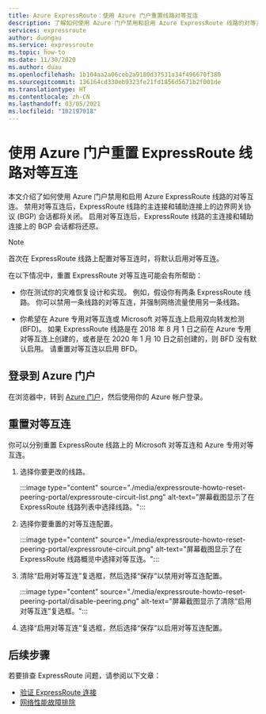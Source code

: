```yaml
---
title: Azure ExpressRoute：使用 Azure 门户重置线路对等互连
description: 了解如何使用 Azure 门户禁用和启用 Azure ExpressRoute 线路的对等互连。
services: expressroute
author: duongau
ms.service: expressroute
ms.topic: how-to
ms.date: 11/30/2020
ms.author: duau
ms.openlocfilehash: 1b104aa2a06ceb2a9180d37531a34f496670f380
ms.sourcegitcommit: 136164cd330eb9323fe21fd1856d5671b2f001de
ms.translationtype: HT
ms.contentlocale: zh-CN
ms.lasthandoff: 03/05/2021
ms.locfileid: "102197018"
---
```

# <a name="reset-expressroute-circuit-peerings-by-using-the-azure-portal"></a>使用 Azure 门户重置 ExpressRoute 线路对等互连

本文介绍了如何使用 Azure 门户禁用和启用 Azure ExpressRoute 线路的对等互连。 禁用对等互连后，ExpressRoute 线路的主连接和辅助连接上的边界网关协议 (BGP) 会话都将关闭。 启用对等互连后，ExpressRoute 线路的主连接和辅助连接上的 BGP 会话都将还原。

> [!Note]
> 首次在 ExpressRoute 线路上配置对等互连时，将默认启用对等互连。

在以下情况中，重置 ExpressRoute 对等互连可能会有所帮助：

* 你在测试你的灾难恢复设计和实现。 例如，假设你有两条 ExpressRoute 线路。 你可以禁用一条线路的对等互连，并强制网络流量使用另一条线路。

* 你希望在 Azure 专用对等互连或 Microsoft 对等互连上启用双向转发检测 (BFD)。 如果 ExpressRoute 线路是在 2018 年 8 月 1 日之前在 Azure 专用对等互连上创建的，或者是在 2020 年 1 月 10 日之前创建的，则 BFD 没有默认启用。 请重置对等互连以启用 BFD。

## <a name="sign-in-to-the-azure-portal"></a>登录到 Azure 门户

在浏览器中，转到 [Azure 门户](https://portal.azure.cn)，然后使用你的 Azure 帐户登录。

## <a name="reset-a-peering"></a>重置对等互连

你可以分别重置 ExpressRoute 线路上的 Microsoft 对等互连和 Azure 专用对等互连。

1. 选择你要更改的线路。

    :::image type="content" source="./media/expressroute-howto-reset-peering-portal/expressroute-circuit-list.png" alt-text="屏幕截图显示了在 ExpressRoute 线路列表中选择线路。":::

1. 选择你要重置的对等互连配置。

    :::image type="content" source="./media/expressroute-howto-reset-peering-portal/expressroute-circuit.png" alt-text="屏幕截图显示了在 ExpressRoute 线路概览中选择对等互连。":::

1. 清除“启用对等互连”复选框，然后选择“保存”以禁用对等互连配置。

    :::image type="content" source="./media/expressroute-howto-reset-peering-portal/disable-peering.png" alt-text="屏幕截图显示了清除“启用对等互连”复选框。":::

1. 选择“启用对等互连”复选框，然后选择“保存”以启用对等互连配置。

## <a name="next-steps"></a>后续步骤

若要排查 ExpressRoute 问题，请参阅以下文章：

* [验证 ExpressRoute 连接](expressroute-troubleshooting-expressroute-overview.md)
* [网络性能故障排除](expressroute-troubleshooting-network-performance.md)
